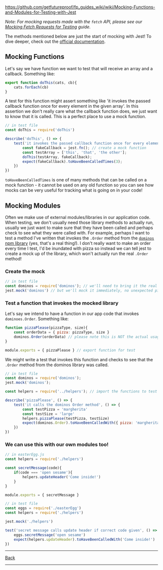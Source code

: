 https://github.com/getfutureproof/fp_guides_wiki/wiki/Mocking-Functions-and-Modules-for-Testing-with-Jest

_Note: For mocking requests made with the `fetch` API, please see our [Mocking Fetch Requests for Testing](https://github.com/getfutureproof/fp_guides_wiki/wiki/Mocking-Fetch-Requests-for-Testing-with-Jest) guide._

The methods mentioned below are just the start of mocking with Jest! To dive deeper, check out the [official documentation](https://jestjs.io/docs/en/mock-functions).

## Mocking Functions
Let's say we have function we want to test that will receive an array and a callback. Something like:
```js
export function doThis(cats, cb){
    cats.forEach(cb)
}
```

A test for this function might assert something like 'it invokes the passed callback function once for every element in the given array'. In this assertion we don't really care what the callback function does, we just want to know that it is called. This is a perfect place to use a mock function.

```js
// in test file
const doThis = require('doThis')

describe('doThis', () => {
    test('it invokes the passed callback function once for every element in the given array', () => {
        const fakeCallback = jest.fn(); // create a mock function
        const testArray = ['this', 'that', 'the other'];
        doThis(testArray, fakeCallback);
        expect(fakeCallback).toHaveBeenCalledTimes(3);
    })
})
```

`toHaveBeenCalledTimes` is one of many methods that can be called on a mock function - it cannot be used on any old function so you can see how mocks can be very useful for tracking what is going on in your code!

## Mocking Modules
Often we make use of external modules/libraries in our application code. When testing, we don't usually need those library methods to actually run, usually we just want to make sure that they have been called and perhaps check to see what they were called with. For example, perhaps I want to test a method I've written that invokes the `.Order` method from the [`dominos` npm library](https://www.npmjs.com/package/dominos) (yes, that's a real thing!). I don't really want to make an order every time I test, I'd be inundated with pizza so instead we can tell jest to create a mock up of the library, which won't actually run the real `.Order` method!

### Create the mock
```js
// in test file
const dominos = require('dominos'); // we'll need to bring it the real library
jest.mock('dominos') // but we'll mock it immediately, no unexpected pizza here!
```

### Test a function that invokes the mocked library
Let's say we intend to have a function in our app code that invokes `dominoes.Order`. Something like:
```js
function pizzaPlease(pizzaType, size){
    const orderData = { pizza: pizzaType, size }
    dominos.Order(orderData) // please note this is NOT the actual usage of the dominos library!
}

module.exports = { pizzaPlease } // export function for test
```

We might write a test that invokes this function and checks to see that the `.Order` method from the dominos library was called.
```js
// in test file
const dominos = require('dominos');
jest.mock('dominos');

const helpers = require('../helpers'); // import the functions to test

describe('pizzaPlease', () => {
    test('it calls the dominos Order method', () => {
        const testPizza = 'margherita'
        const testSize = 'large'
        helpers.pizzaPlease(testPizza, testSize)
        expect(dominos.Order).toHaveBeenCalledWith({ pizza: 'margherita', size: 'large' })
    })
})
```

### We can use this with our own modules too!
```js
// in easterEgg.js
const helpers = require('./helpers')

const secretMessage(code){
    if(code === 'open sesame'){
        helpers.updateHeader('Come inside!')
    }
}

module.exports = { secretMessage }
```
```js
// in test file
const eggs = require('./easterEgg')
const helpers = require('./helpers')

jest.mock('./helpers')

test('secret message calls update header if correct code given', () => {
    eggs.secretMessage('open sesame')
    expect(helpers.updateHeader).toHaveBeenCalledWith('Come inside!')
})
```

---

[Back](../README.md)

---
